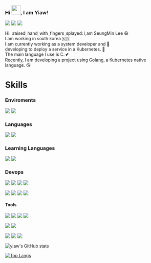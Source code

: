 

### Hi <img src="https://raw.githubusercontent.com/MartinHeinz/MartinHeinz/master/wave.gif" width="30px">, I am Yiaw!

<p>
  <a href="https://yiaw.tistory.com/" target="_blank"><img src="https://img.shields.io/badge/Blog-DD0B78?style=flat-square&logo=GitHub%20Sponsors&logoColor=white"/></a>
  <a href="mailto:lsmin0703@gmail.com" target="_blank"><img src="https://img.shields.io/badge/lsmin0703@gmail.com-EA4335?style=flat-square&logo=Gmail&logoColor=white"/></a>
  <a href="https://hits.seeyoufarm.com"><img src="https://hits.seeyoufarm.com/api/count/incr/badge.svg?url=https%3A%2F%2Fgithub.com%2Fyiaw&count_bg=%2379C83D&title_bg=%2379C83D&icon=googlekeep.svg&icon_color=%23E7E7E7&title=visitors&edge_flat=false"/></a>
</p>

<p>
Hi. :raised_hand_with_fingers_splayed: I,am SeungMin Lee 😃 <br/>
I am working in south korea 🇰🇷 <br/>
I am currently working as a system developer and 🚀 <br/>
developing to deploy a service in a Kubernetes. 🚀 <br/>
The main language I use is C. 💕 <br/> 
Recently, I am developing a project using Golang, a Kubernetes native language. 😘 <br/>
</p>


# Skills
### Enviroments
<p>
    <img src="https://img.shields.io/badge/CentOS-262577?style=flat-square&logo=CentOS&logoColor=white"/>
  <img src="https://img.shields.io/badge/RedHat-EE0000?style=flat-square&logo=RedHat&logoColor=black"/>
</p>

### Languages
<p>
    <img src="https://img.shields.io/badge/Go-00ADD8?style=flat-square&logo=Go&logoColor=white"/>
  <img src="https://img.shields.io/badge/C-A8B9CC?style=flat-square&logo=C&logoColor=black"/>
</p>

### Learning Languages
<p>
  <img src="https://img.shields.io/badge/JavaScript-F7DF1E?style=flat-square&logo=JavaScript&logoColor=white"/>
  <img src="https://img.shields.io/badge/Kotlin-7F52FF?style=flat-square&logo=Kotlin&logoColor=white"/>
</p>

### Devops 
<p>
<img src="https://img.shields.io/badge/Docker-2496ED?style=flat-square&logo=Docker&logoColor=white"/>
<img src="https://img.shields.io/badge/Helm-0F1689?style=flat-square&logo=Helm&logoColor=white"/>
<img src="https://img.shields.io/badge/Kubernetes-326CE5?style=flat-square&logo=Kubernetes&logoColor=white"/>
<img src="https://img.shields.io/badge/Openshift-EE0000?style=flat-square&logo=RedHatOpenShift&logoColor=white"/>
</p>

<p>
<img src="https://img.shields.io/badge/Elasticsearch-005571?style=flat-square&logo=Elasticsearch&logoColor=white"/>
<img src="https://img.shields.io/badge/Kibana-005571?style=flat-square&logo=Kibana&logoColor=white"/>
<img src="https://img.shields.io/badge/ Prometheus-E6522C?style=flat-square&logo=Prometheus&logoColor=white"/>
<img src="https://img.shields.io/badge/ Grafana-F46800?style=flat-square&logo=Grafana&logoColor=white"/>
</p>

#### Tools

<p>
<img src="https://img.shields.io/badge/Git-F05032?style=flat-square&logo=Git&logoColor=white"/>
<img src="https://img.shields.io/badge/Bitbucket-0052CC?style=flat-square&logo=Bitbucket&logoColor=white"/>
<img src="https://img.shields.io/badge/Jira-0052CC?style=flat-square&logo=Jira&logoColor=white"/>
<img src="https://img.shields.io/badge/Confluence-172B4D?style=flat-square&logo=Confluence&logoColor=white"/>
</p>

<p>
<img src="https://img.shields.io/badge/Postman-FF6C37?style=flat-square&logo=Postman&logoColor=black"/>
<img src="https://img.shields.io/badge/Swagger-85EA2D?style=flat-square&logo=Swagger&logoColor=black"/>
</p>

<p>
<img src="https://img.shields.io/badge/Vim-019733?style=flat-square&logo=Vim&logoColor=white"/>
<img src="https://img.shields.io/badge/VisualStudioCode-007ACC?style=flat-square&logo=VisualStudioCode&logoColor=white"/>
<img src="https://img.shields.io/badge/AndroidStudio-3DDC84?style=flat-square&logo=Android&logoColor=white"/>
</p>




![yiaw's GitHub stats](https://github-readme-stats.vercel.app/api?username=yiaw&show_icons=true&theme=dark)

[![Top Langs](https://github-readme-stats.vercel.app/api/top-langs/?username=yiaw&layout=compact&theme=dark)](https://github.com/yiaw/github-readme-stats)
